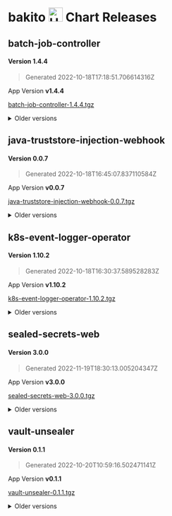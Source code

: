 # bakito <img src="https://helm.sh/img/helm.svg" alt="Helm" style="width:32px;"/> Chart Releases

## batch-job-controller

#### Version **1.4.4**

> Generated 2022-10-18T17:18:51.706614316Z

App Version **v1.4.4**

[batch-job-controller-1.4.4.tgz](https://github.com/bakito/helm-charts/releases/download/batch-job-controller-1.4.4/batch-job-controller-1.4.4.tgz)


<details>
  <summary>Older versions</summary>
  <br/><br/>
  <h4>Version <strong>1.4.3</strong></h4>

  <blockquote><p>Generated 2022-07-07T11:32:41.376363512Z</p></blockquote>

  <p>App Version <strong>v1.4.3</strong></p>
  <a href="https://github.com/bakito/helm-charts/releases/download/batch-job-controller-1.4.3/batch-job-controller-1.4.3.tgz">batch-job-controller-1.4.3.tgz</a>


  <br/><br/>
  <h4>Version <strong>1.4.2</strong></h4>

  <blockquote><p>Generated 2022-07-06T21:02:54.495782593Z</p></blockquote>

  <p>App Version <strong>v1.4.2</strong></p>
  <a href="https://github.com/bakito/helm-charts/releases/download/batch-job-controller-1.4.2/batch-job-controller-1.4.2.tgz">batch-job-controller-1.4.2.tgz</a>


  <br/><br/>
  <h4>Version <strong>1.4.1</strong></h4>

  <blockquote><p>Generated 2022-07-06T07:00:45.618623641Z</p></blockquote>

  <p>App Version <strong>v1.4.1</strong></p>
  <a href="https://github.com/bakito/helm-charts/releases/download/batch-job-controller-1.4.1/batch-job-controller-1.4.1.tgz">batch-job-controller-1.4.1.tgz</a>


  <br/><br/>
  <h4>Version <strong>1.4.0</strong></h4>

  <blockquote><p>Generated 2022-07-05T20:53:31.309596588Z</p></blockquote>

  <p>App Version <strong>v1.4.0</strong></p>
  <a href="https://github.com/bakito/helm-charts/releases/download/batch-job-controller-1.4.0/batch-job-controller-1.4.0.tgz">batch-job-controller-1.4.0.tgz</a>


  <br/><br/>
  <h4>Version <strong>1.3.0</strong></h4>

  <blockquote><p>Generated 2021-12-27T21:22:39.090378347Z</p></blockquote>

  <p>App Version <strong>v1.3.0</strong></p>
  <a href="https://github.com/bakito/helm-charts/releases/download/batch-job-controller-1.3.0/batch-job-controller-1.3.0.tgz">batch-job-controller-1.3.0.tgz</a>


  <br/><br/>
  <h4>Version <strong>1.2.4</strong></h4>

  <blockquote><p>Generated 2021-12-24T10:35:37.144675166Z</p></blockquote>

  <p>App Version <strong>v1.2.4</strong></p>
  <a href="https://github.com/bakito/helm-charts/releases/download/batch-job-controller-1.2.4/batch-job-controller-1.2.4.tgz">batch-job-controller-1.2.4.tgz</a>


  <br/><br/>
  <h4>Version <strong>1.2.3</strong></h4>

  <blockquote><p>Generated 2021-12-23T15:54:45.008016147Z</p></blockquote>

  <p>App Version <strong>v1.2.3</strong></p>
  <a href="https://github.com/bakito/helm-charts/releases/download/batch-job-controller-1.2.3/batch-job-controller-1.2.3.tgz">batch-job-controller-1.2.3.tgz</a>


  <br/><br/>
  <h4>Version <strong>1.2.2</strong></h4>

  <blockquote><p>Generated 2021-12-09T17:45:31.181095577Z</p></blockquote>

  <p>App Version <strong>v1.2.2</strong></p>
  <a href="https://github.com/bakito/helm-charts/releases/download/batch-job-controller-1.2.2/batch-job-controller-1.2.2.tgz">batch-job-controller-1.2.2.tgz</a>


  <br/><br/>
  <h4>Version <strong>1.2.1</strong></h4>

  <blockquote><p>Generated 2021-12-08T14:25:48.407917725Z</p></blockquote>

  <p>App Version <strong>v1.2.1</strong></p>
  <a href="https://github.com/bakito/helm-charts/releases/download/batch-job-controller-1.2.1/batch-job-controller-1.2.1.tgz">batch-job-controller-1.2.1.tgz</a>


  <br/><br/>
  <h4>Version <strong>1.2.0</strong></h4>

  <blockquote><p>Generated 2021-12-07T12:12:04.710022445Z</p></blockquote>

  <p>App Version <strong>v1.2.0</strong></p>
  <a href="https://github.com/bakito/helm-charts/releases/download/batch-job-controller-1.2.0/batch-job-controller-1.2.0.tgz">batch-job-controller-1.2.0.tgz</a>


  <br/><br/>
  <h4>Version <strong>1.1.3</strong></h4>

  <blockquote><p>Generated 2021-12-06T22:26:45.912669097Z</p></blockquote>

  <p>App Version <strong>v1.1.3</strong></p>
  <a href="https://github.com/bakito/helm-charts/releases/download/batch-job-controller-1.1.3/batch-job-controller-1.1.3.tgz">batch-job-controller-1.1.3.tgz</a>


  <br/><br/>
  <h4>Version <strong>1.1.2</strong></h4>

  <blockquote><p>Generated 2021-11-05T00:09:17.692082079Z</p></blockquote>

  <p>App Version <strong>v1.1.2</strong></p>
  <a href="https://github.com/bakito/helm-charts/releases/download/batch-job-controller-1.1.2/batch-job-controller-1.1.2.tgz">batch-job-controller-1.1.2.tgz</a>


  <br/><br/>
  <h4>Version <strong>v1.1.1</strong></h4>

  <blockquote><p>Generated 2021-08-25T20:30:58.869775403+02:00</p></blockquote>

  <p>App Version <strong>v1.1.1</strong></p>
  <a href="https://github.com/bakito/helm-charts/releases/download/batch-job-controller-v1.1.1/batch-job-controller-v1.1.1.tgz">batch-job-controller-v1.1.1.tgz</a>
</details>

## java-truststore-injection-webhook

#### Version **0.0.7**

> Generated 2022-10-18T16:45:07.837110584Z

App Version **v0.0.7**

[java-truststore-injection-webhook-0.0.7.tgz](https://github.com/bakito/helm-charts/releases/download/java-truststore-injection-webhook-0.0.7/java-truststore-injection-webhook-0.0.7.tgz)


<details>
  <summary>Older versions</summary>
  <br/><br/>
  <h4>Version <strong>0.0.6</strong></h4>

  <blockquote><p>Generated 2022-09-22T16:27:34.249460025Z</p></blockquote>

  <p>App Version <strong>v0.0.6</strong></p>
  <a href="https://github.com/bakito/helm-charts/releases/download/java-truststore-injection-webhook-0.0.6/java-truststore-injection-webhook-0.0.6.tgz">java-truststore-injection-webhook-0.0.6.tgz</a>


  <br/><br/>
  <h4>Version <strong>0.0.5</strong></h4>

  <blockquote><p>Generated 2021-11-03T20:35:32.141602152Z</p></blockquote>

  <p>App Version <strong>v0.0.5</strong></p>
  <a href="https://github.com/bakito/helm-charts/releases/download/java-truststore-injection-webhook-0.0.5/java-truststore-injection-webhook-0.0.5.tgz">java-truststore-injection-webhook-0.0.5.tgz</a>


  <br/><br/>
  <h4>Version <strong>0.0.4</strong></h4>

  <blockquote><p>Generated 2021-11-02T09:33:11.013027346Z</p></blockquote>

  <p>App Version <strong>v0.0.4</strong></p>
  <a href="https://github.com/bakito/helm-charts/releases/download/java-truststore-injection-webhook-0.0.4/java-truststore-injection-webhook-0.0.4.tgz">java-truststore-injection-webhook-0.0.4.tgz</a>


  <br/><br/>
  <h4>Version <strong>0.0.2</strong></h4>

  <blockquote><p>Generated 2021-10-30T13:16:26.566426629Z</p></blockquote>

  <p>App Version <strong>v0.0.2</strong></p>
  <a href="https://github.com/bakito/helm-charts/releases/download/java-truststore-injection-webhook-0.0.2/java-truststore-injection-webhook-0.0.2.tgz">java-truststore-injection-webhook-0.0.2.tgz</a>
</details>

## k8s-event-logger-operator

#### Version **1.10.2**

> Generated 2022-10-18T16:30:37.589528283Z

App Version **v1.10.2**

[k8s-event-logger-operator-1.10.2.tgz](https://github.com/bakito/helm-charts/releases/download/k8s-event-logger-operator-1.10.2/k8s-event-logger-operator-1.10.2.tgz)


<details>
  <summary>Older versions</summary>
  <br/><br/>
  <h4>Version <strong>1.10.1</strong></h4>

  <blockquote><p>Generated 2022-05-30T14:29:49.732531154Z</p></blockquote>

  <p>App Version <strong>v1.10.1</strong></p>
  <a href="https://github.com/bakito/helm-charts/releases/download/k8s-event-logger-operator-1.10.1/k8s-event-logger-operator-1.10.1.tgz">k8s-event-logger-operator-1.10.1.tgz</a>


  <br/><br/>
  <h4>Version <strong>1.10.0</strong></h4>

  <blockquote><p>Generated 2022-05-30T14:27:25.555184234Z</p></blockquote>

  <p>App Version <strong>v1.10.0</strong></p>
  <a href="https://github.com/bakito/helm-charts/releases/download/k8s-event-logger-operator-1.10.0/k8s-event-logger-operator-1.10.0.tgz">k8s-event-logger-operator-1.10.0.tgz</a>


  <br/><br/>
  <h4>Version <strong>1.9.4</strong></h4>

  <blockquote><p>Generated 2022-02-04T07:41:06.256241598Z</p></blockquote>

  <p>App Version <strong>v1.9.4</strong></p>
  <a href="https://github.com/bakito/helm-charts/releases/download/k8s-event-logger-operator-1.9.4/k8s-event-logger-operator-1.9.4.tgz">k8s-event-logger-operator-1.9.4.tgz</a>


  <br/><br/>
  <h4>Version <strong>1.9.3</strong></h4>

  <blockquote><p>Generated 2022-02-04T07:33:13.840257274Z</p></blockquote>

  <p>App Version <strong>v1.9.3</strong></p>
  <a href="https://github.com/bakito/helm-charts/releases/download/k8s-event-logger-operator-1.9.3/k8s-event-logger-operator-1.9.3.tgz">k8s-event-logger-operator-1.9.3.tgz</a>


  <br/><br/>
  <h4>Version <strong>1.9.2</strong></h4>

  <blockquote><p>Generated 2022-02-03T17:17:11.954294538Z</p></blockquote>

  <p>App Version <strong>v1.9.2</strong></p>
  <a href="https://github.com/bakito/helm-charts/releases/download/k8s-event-logger-operator-1.9.2/k8s-event-logger-operator-1.9.2.tgz">k8s-event-logger-operator-1.9.2.tgz</a>


  <br/><br/>
  <h4>Version <strong>1.9.1</strong></h4>

  <blockquote><p>Generated 2022-02-02T22:13:24.993847833Z</p></blockquote>

  <p>App Version <strong>v1.9.1</strong></p>
  <a href="https://github.com/bakito/helm-charts/releases/download/k8s-event-logger-operator-1.9.1/k8s-event-logger-operator-1.9.1.tgz">k8s-event-logger-operator-1.9.1.tgz</a>


  <br/><br/>
  <h4>Version <strong>1.9.0</strong></h4>

  <blockquote><p>Generated 2022-02-02T15:41:51.90439579Z</p></blockquote>

  <p>App Version <strong>v1.9.0</strong></p>
  <a href="https://github.com/bakito/helm-charts/releases/download/k8s-event-logger-operator-1.9.0/k8s-event-logger-operator-1.9.0.tgz">k8s-event-logger-operator-1.9.0.tgz</a>


  <br/><br/>
  <h4>Version <strong>1.8.2</strong></h4>

  <blockquote><p>Generated 2021-11-05T00:02:25.182569646Z</p></blockquote>

  <p>App Version <strong>v1.8.2</strong></p>
  <a href="https://github.com/bakito/helm-charts/releases/download/k8s-event-logger-operator-1.8.2/k8s-event-logger-operator-1.8.2.tgz">k8s-event-logger-operator-1.8.2.tgz</a>


  <br/><br/>
  <h4>Version <strong>1.8.1</strong></h4>

  <blockquote><p>Generated 2021-08-25T19:01:09.43622615+02:00</p></blockquote>

  <p>App Version <strong>1.8.1</strong></p>
  <a href="https://github.com/bakito/helm-charts/releases/download/k8s-event-logger-operator-1.8.1/k8s-event-logger-operator-1.8.1.tgz">k8s-event-logger-operator-1.8.1.tgz</a>
</details>

## sealed-secrets-web

#### Version **3.0.0**

> Generated 2022-11-19T18:30:13.005204347Z

App Version **v3.0.0**

[sealed-secrets-web-3.0.0.tgz](https://github.com/bakito/helm-charts/releases/download/sealed-secrets-web-3.0.0/sealed-secrets-web-3.0.0.tgz)


<details>
  <summary>Older versions</summary>
  <br/><br/>
  <h4>Version <strong>3.0.0-pre</strong></h4>

  <blockquote><p>Generated 2022-11-18T18:01:09.610745936Z</p></blockquote>

  <p>App Version <strong>v3.0.0-pre</strong></p>
  <a href="https://github.com/bakito/helm-charts/releases/download/sealed-secrets-web-3.0.0-pre/sealed-secrets-web-3.0.0-pre.tgz">sealed-secrets-web-3.0.0-pre.tgz</a>


  <br/><br/>
  <h4>Version <strong>2.8.3</strong></h4>

  <blockquote><p>Generated 2022-10-24T06:24:15.220427048Z</p></blockquote>

  <p>App Version <strong>v2.8.3</strong></p>
  <a href="https://github.com/bakito/helm-charts/releases/download/sealed-secrets-web-2.8.3/sealed-secrets-web-2.8.3.tgz">sealed-secrets-web-2.8.3.tgz</a>


  <br/><br/>
  <h4>Version <strong>2.8.2</strong></h4>

  <blockquote><p>Generated 2022-10-18T13:39:23.474272967Z</p></blockquote>

  <p>App Version <strong>v2.8.2</strong></p>
  <a href="https://github.com/bakito/helm-charts/releases/download/sealed-secrets-web-2.8.2/sealed-secrets-web-2.8.2.tgz">sealed-secrets-web-2.8.2.tgz</a>


  <br/><br/>
  <h4>Version <strong>2.8.1</strong></h4>

  <blockquote><p>Generated 2022-10-01T19:18:42.966283012Z</p></blockquote>

  <p>App Version <strong>v2.8.1</strong></p>
  <a href="https://github.com/bakito/helm-charts/releases/download/sealed-secrets-web-2.8.1/sealed-secrets-web-2.8.1.tgz">sealed-secrets-web-2.8.1.tgz</a>


  <br/><br/>
  <h4>Version <strong>2.8.0</strong></h4>

  <blockquote><p>Generated 2022-03-25T20:26:30.434037662Z</p></blockquote>

  <p>App Version <strong>v2.8.0</strong></p>
  <a href="https://github.com/bakito/helm-charts/releases/download/sealed-secrets-web-2.8.0/sealed-secrets-web-2.8.0.tgz">sealed-secrets-web-2.8.0.tgz</a>


  <br/><br/>
  <h4>Version <strong>2.7.1</strong></h4>

  <blockquote><p>Generated 2022-03-06T07:35:21.892930259Z</p></blockquote>

  <p>App Version <strong>v2.7.1</strong></p>
  <a href="https://github.com/bakito/helm-charts/releases/download/sealed-secrets-web-2.7.1/sealed-secrets-web-2.7.1.tgz">sealed-secrets-web-2.7.1.tgz</a>


  <br/><br/>
  <h4>Version <strong>2.7.0</strong></h4>

  <blockquote><p>Generated 2022-01-24T19:43:53.307831499Z</p></blockquote>

  <p>App Version <strong>v2.7.0</strong></p>
  <a href="https://github.com/bakito/helm-charts/releases/download/sealed-secrets-web-2.7.0/sealed-secrets-web-2.7.0.tgz">sealed-secrets-web-2.7.0.tgz</a>


  <br/><br/>
  <h4>Version <strong>2.6.1</strong></h4>

  <blockquote><p>Generated 2021-10-12T01:56:57.234627959+02:00</p></blockquote>

  <p>App Version <strong>v2.6.1</strong></p>
  <a href="https://github.com/bakito/helm-charts/releases/download/sealed-secrets-web-2.6.1/sealed-secrets-web-2.6.1.tgz">sealed-secrets-web-2.6.1.tgz</a>


  <br/><br/>
  <h4>Version <strong>2.6.0</strong></h4>

  <blockquote><p>Generated 2021-09-15T21:33:30.235863008+02:00</p></blockquote>

  <p>App Version <strong>2.6.0</strong></p>
  <a href="https://github.com/bakito/helm-charts/releases/download/sealed-secrets-web-2.6.0/sealed-secrets-web-2.6.0.tgz">sealed-secrets-web-2.6.0.tgz</a>


  <br/><br/>
  <h4>Version <strong>2.5.4</strong></h4>

  <blockquote><p>Generated 2021-09-10T13:27:58.05926312+02:00</p></blockquote>

  <p>App Version <strong>2.5.4</strong></p>
  <a href="https://github.com/bakito/helm-charts/releases/download/sealed-secrets-web-2.5.4/sealed-secrets-web-2.5.4.tgz">sealed-secrets-web-2.5.4.tgz</a>


  <br/><br/>
  <h4>Version <strong>2.5.3</strong></h4>

  <blockquote><p>Generated 2021-09-10T13:16:06.890062458+02:00</p></blockquote>

  <p>App Version <strong>2.5.3</strong></p>
  <a href="https://github.com/bakito/helm-charts/releases/download/sealed-secrets-web-2.5.3/sealed-secrets-web-2.5.3.tgz">sealed-secrets-web-2.5.3.tgz</a>


  <br/><br/>
  <h4>Version <strong>2.5.2</strong></h4>

  <blockquote><p>Generated 2021-09-10T07:35:41.709763934+02:00</p></blockquote>

  <p>App Version <strong>2.5.2</strong></p>
  <a href="https://github.com/bakito/helm-charts/releases/download/sealed-secrets-web-2.5.2/sealed-secrets-web-2.5.2.tgz">sealed-secrets-web-2.5.2.tgz</a>


  <br/><br/>
  <h4>Version <strong>2.5.1</strong></h4>

  <blockquote><p>Generated 2021-09-03T21:17:24.787032551+02:00</p></blockquote>

  <p>App Version <strong>2.5.1</strong></p>
  <a href="https://github.com/bakito/helm-charts/releases/download/sealed-secrets-web-2.5.1/sealed-secrets-web-2.5.1.tgz">sealed-secrets-web-2.5.1.tgz</a>


  <br/><br/>
  <h4>Version <strong>2.5.0</strong></h4>

  <blockquote><p>Generated 2021-08-26T21:06:38.413497229+02:00</p></blockquote>

  <p>App Version <strong>2.5.0</strong></p>
  <a href="https://github.com/bakito/helm-charts/releases/download/sealed-secrets-web-2.5.0/sealed-secrets-web-2.5.0.tgz">sealed-secrets-web-2.5.0.tgz</a>
</details>

## vault-unsealer

#### Version **0.1.1**

> Generated 2022-10-20T10:59:16.502471141Z

App Version **v0.1.1**

[vault-unsealer-0.1.1.tgz](https://github.com/bakito/helm-charts/releases/download/vault-unsealer-0.1.1/vault-unsealer-0.1.1.tgz)


<details>
  <summary>Older versions</summary>
  <br/><br/>
  <h4>Version <strong>0.1.0</strong></h4>

  <blockquote><p>Generated 2022-10-20T12:14:19.703966251Z</p></blockquote>

  <p>App Version <strong>v0.1.0</strong></p>
  <a href="https://github.com/bakito/helm-charts/releases/download/vault-unsealer-0.1.0/vault-unsealer-0.1.0.tgz">vault-unsealer-0.1.0.tgz</a>


  <br/><br/>
  <h4>Version <strong>0.0.7</strong></h4>

  <blockquote><p>Generated 2022-10-19T22:16:48.657093641Z</p></blockquote>

  <p>App Version <strong>v0.0.7</strong></p>
  <a href="https://github.com/bakito/helm-charts/releases/download/vault-unsealer-0.0.7/vault-unsealer-0.0.7.tgz">vault-unsealer-0.0.7.tgz</a>


  <br/><br/>
  <h4>Version <strong>0.0.3</strong></h4>

  <blockquote><p>Generated 2022-10-18T13:42:01.875797584Z</p></blockquote>

  <p>App Version <strong>v0.0.3</strong></p>
  <a href="https://github.com/bakito/helm-charts/releases/download/vault-unsealer-0.0.3/vault-unsealer-0.0.3.tgz">vault-unsealer-0.0.3.tgz</a>


  <br/><br/>
  <h4>Version <strong>0.0.2</strong></h4>

  <blockquote><p>Generated 2022-10-18T13:10:17.722220911Z</p></blockquote>

  <p>App Version <strong>v0.0.2</strong></p>
  <a href="https://github.com/bakito/helm-charts/releases/download/vault-unsealer-0.0.2/vault-unsealer-0.0.2.tgz">vault-unsealer-0.0.2.tgz</a>


  <br/><br/>
  <h4>Version <strong>0.0.1</strong></h4>

  <blockquote><p>Generated 2022-10-17T11:12:18.071599136Z</p></blockquote>

  <p>App Version <strong>v0.0.1</strong></p>
  <a href="https://github.com/bakito/helm-charts/releases/download/vault-unsealer-0.0.1/vault-unsealer-0.0.1.tgz">vault-unsealer-0.0.1.tgz</a>
</details>

